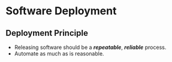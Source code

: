 # Software Deployment

## Deployment Principle

- Releasing software should be a ***repeatable***, ***reliable*** process.
- Automate as much as is reasonable.
